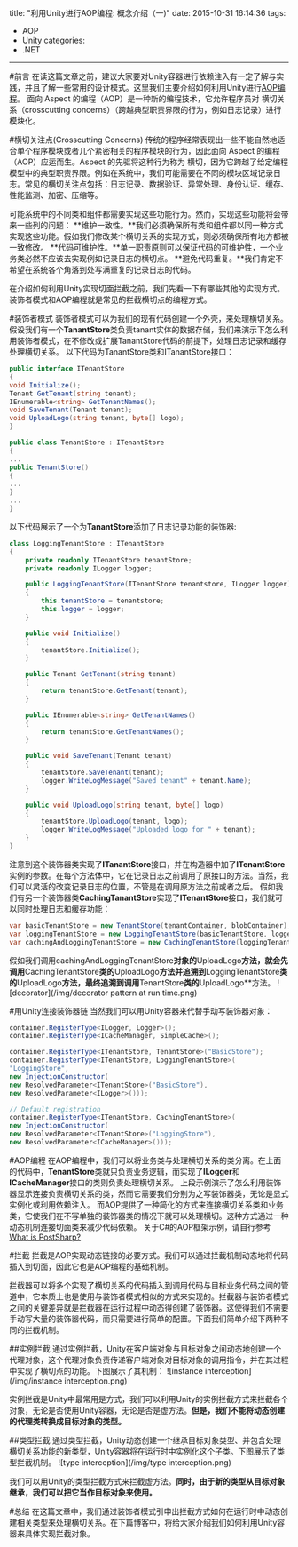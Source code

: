 title: "利用Unity进行AOP编程: 概念介绍（一)"
date: 2015-10-31 16:14:36
tags:
- AOP
- Unity
categories:
- .NET

---

#前言
在读这篇文章之前，建议大家要对Unity容器进行依赖注入有一定了解与实践，并且了解一些常用的设计模式。这里我们主要介绍如何利用Unity进行[AOP编程](https://zh.wikipedia.org/zh-cn/%E9%9D%A2%E5%90%91%E4%BE%A7%E9%9D%A2%E7%9A%84%E7%A8%8B%E5%BA%8F%E8%AE%BE%E8%AE%A1)。
面向 Aspect 的编程（AOP）是一种新的编程技术，它允许程序员对 横切关系（crosscutting concerns）（跨越典型职责界限的行为，例如日志记录）进行模块化。

#横切关注点(Crosscutting Concerns)
传统的程序经常表现出一些不能自然地适合单个程序模块或者几个紧密相关的程序模块的行为，因此面向 Aspect 的编程（AOP）应运而生。Aspect 的先驱将这种行为称为 横切，因为它跨越了给定编程模型中的典型职责界限。例如在系统中，我们可能需要在不同的模块区域记录日志。常见的横切关注点包括：日志记录、数据验证、异常处理、身份认证、缓存、性能监测、加密、压缩等。

可能系统中的不同类和组件都需要实现这些功能行为。然而，实现这些功能将会带来一些列的问题：
**维护一致性。**我们必须确保所有类和组件都以同一种方式实现这些功能。假如我们修改某个横切关系的实现方式，则必须确保所有地方都被一致修改。
**代码可维护性。**单一职责原则可以保证代码的可维护性，一个业务类必然不应该去实现例如记录日志的横切点。
**避免代码重复。**我们肯定不希望在系统各个角落到处写满重复的记录日志的代码。

在介绍如何利用Unity实现切面拦截之前，我们先看一下有哪些其他的实现方式。装饰者模式和AOP编程就是常见的拦截横切点的编程方式。

#装饰者模式
装饰者模式可以为我们的现有代码创建一个外壳，来处理横切关系。假设我们有一个**TanantStore**类负责tanant实体的数据存储，我们来演示下怎么利用装饰者模式，在不修改或扩展TanantStore代码的前提下，处理日志记录和缓存处理横切关系。
以下代码为TanantStore类和ITanantStore接口：
```csharp
public interface ITenantStore
{
void Initialize();
Tenant GetTenant(string tenant);
IEnumerable<string> GetTenantNames();
void SaveTenant(Tenant tenant);
void UploadLogo(string tenant, byte[] logo);
}

public class TenantStore : ITenantStore
{
...
public TenantStore()
{
...
}
...
}
```

以下代码展示了一个为**TanantStore**添加了日志记录功能的装饰器:
```csharp
class LoggingTenantStore : ITenantStore
{
    private readonly ITenantStore tenantStore;
    private readonly ILogger logger;

    public LoggingTenantStore(ITenantStore tenantstore, ILogger logger)
    {
        this.tenantStore = tenantstore;
        this.logger = logger;
    }

    public void Initialize()
    {
        tenantStore.Initialize();
    }

    public Tenant GetTenant(string tenant)
    {
        return tenantStore.GetTenant(tenant);
    }

    public IEnumerable<string> GetTenantNames()
    {
        return tenantStore.GetTenantNames();
    }

    public void SaveTenant(Tenant tenant)
    {
        tenantStore.SaveTenant(tenant);
        logger.WriteLogMessage("Saved tenant" + tenant.Name);
    }

    public void UploadLogo(string tenant, byte[] logo)
    {
        tenantStore.UploadLogo(tenant, logo);
        logger.WriteLogMessage("Uploaded logo for " + tenant);
    }
}
```

注意到这个装饰器类实现了**ITanantStore**接口，并在构造器中加了**ITenantStore**实例的参数。在每个方法体中，它在记录日志之前调用了原接口的方法。当然，我们可以灵活的改变记录日志的位置，不管是在调用原方法之前或者之后。
假如我们有另一个装饰器类**CachingTanantStore**实现了**ITenantStore**接口，我们就可以同时处理日志和缓存功能：
```csharp
var basicTenantStore = new TenantStore(tenantContainer, blobContainer);
var loggingTenantStore = new LoggingTenantStore(basicTenantStore, logger);
var cachingAndLoggingTenantStore = new CachingTenantStore(loggingTenantStore, cache);
```

假如我们调用cachingAndLoggingTenantStore**对象的**UploadLogo**方法，就会先调用**CachingTenantStore**类的**UploadLogo**方法并追溯到**LoggingTenantStore**类的**UploadLogo**方法，最终追溯到调用**TenantStore**类的**UploadLogo**方法。
![decorator](/img/decorator pattern at run time.png)

#用Unity连接装饰器链
当然我们可以用Unity容器来代替手动写装饰器对象：
```csharp
container.RegisterType<ILogger, Logger>();
container.RegisterType<ICacheManager, SimpleCache>();

container.RegisterType<ITenantStore, TenantStore>("BasicStore");
container.RegisterType<ITenantStore, LoggingTenantStore>(
"LoggingStore",
new InjectionConstructor(
new ResolvedParameter<ITenantStore>("BasicStore"),
new ResolvedParameter<ILogger>()));

// Default registration
container.RegisterType<ITenantStore, CachingTenantStore>(
new InjectionConstructor(
new ResolvedParameter<ITenantStore>("LoggingStore"),
new ResolvedParameter<ICacheManager>()));
```

#AOP编程
在AOP编程中，我们可以将业务类与处理横切关系的类分离。在上面的代码中，**TenantStore**类就只负责业务逻辑，而实现了**ILogger**和**ICacheManager**接口的类则负责处理横切关系。
上段示例演示了怎么利用装饰器显示连接负责横切关系的类，然而它需要我们分别为之写装饰器类，无论是显式实例化或利用依赖注入。
而AOP提供了一种简化的方式来连接横切关系类和业务类，它使我们在不写单独的装饰器类的情况下就可以处理横切。这种方式通过一种动态机制连接切面类来减少代码依赖。
关于C#的AOP框架示例，请自行参考[What is PostSharp?](http://doc.postsharp.net/)

#拦截
拦截是AOP实现动态链接的必要方式。我们可以通过拦截机制动态地将代码插入到切面，因此它也是AOP编程的基础机制。

拦截器可以将多个实现了横切关系的代码插入到调用代码与目标业务代码之间的管道中，它本质上也是使用与装饰者模式相似的方式来实现的。拦截器与装饰者模式之间的关键差异就是拦截器在运行过程中动态得创建了装饰器。这使得我们不需要手动写大量的装饰器代码，而只需要进行简单的配置。下面我们简单介绍下两种不同的拦截机制。

##实例拦截
通过实例拦截，Unity在客户端对象与目标对象之间动态地创建一个代理对象，这个代理对象负责传递客户端对象对目标对象的调用指令，并在其过程中实现了横切点的功能。下图展示了其机制：
![instance interception](/img/instance interception.png)

实例拦截是Unity中最常用是方式，我们可以利用Unity的实例拦截方式来拦截各个对象，无论是否使用Unity容器，无论是否是虚方法。**但是，我们不能将动态创建的代理类转换成目标对象的类型。**

##类型拦截
通过类型拦截，Unity动态创建一个继承目标对象类型、并包含处理横切关系功能的新类型，Unity容器将在运行时中实例化这个子类。下图展示了类型拦截机制。
![type interception](/img/type interception.png)

我们可以用Unity的类型拦截方式来拦截虚方法。**同时，由于新的类型从目标对象继承，我们可以把它当作目标对象来使用。**

#总结
在这篇文章中，我们通过装饰者模式引申出拦截方式如何在运行时中动态创建相关类型来处理横切关系。在下篇博客中，将给大家介绍我们如何利用Unity容器来具体实现拦截对象。

